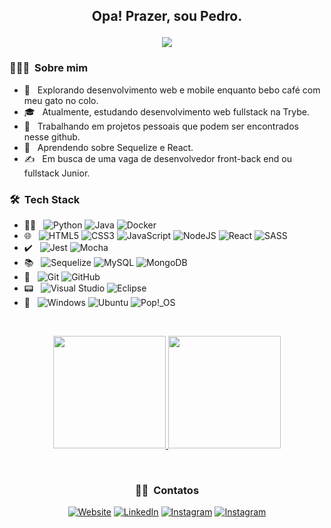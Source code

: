
<h2 align="center"> 
    <p>Opa! Prazer, sou Pedro.</p>
    <img src="https://uploads-ssl.webflow.com/59e7cc1c17dc6c00018dca35/59ed44ba36e5a00001691bce_hi.gif">
</h2>

<h3> 👨🏻‍💻 &nbsp;Sobre mim </h3>

- 🤔 &nbsp; Explorando desenvolvimento web e mobile enquanto bebo café com meu gato no colo.
- 🎓 &nbsp; Atualmente, estudando desenvolvimento web fullstack na Trybe.
- 💼 &nbsp; Trabalhando em projetos pessoais que podem ser encontrados nesse github.
- 🌱 &nbsp; Aprendendo sobre Sequelize e React.
- ✍️ &nbsp; Em busca de uma vaga de desenvolvedor front-back end ou fullstack Junior.

<h3> 🛠 &nbsp;Tech Stack</h3>

- 👨‍💻 &nbsp;
  ![Python](https://img.shields.io/badge/python-3670A0?style=flat&logo=python&logoColor=ffdd54)
  ![Java](https://img.shields.io/badge/java-%23ED8B00.svg?style=flat&logo=java&logoColor=white)
  ![Docker](https://img.shields.io/badge/docker-%230db7ed.svg?style=flat&logo=docker&logoColor=white)
- 🌐 &nbsp;
  ![HTML5](https://img.shields.io/badge/html5-%23E34F26.svg?style=flat&logo=html5&logoColor=white)
  ![CSS3](https://img.shields.io/badge/css3-%231572B6.svg?style=flat&logo=css3&logoColor=white)
  ![JavaScript](https://img.shields.io/badge/javascript-%23323330.svg?style=flat&logo=javascript&logoColor=%23F7DF1E)
  ![NodeJS](https://img.shields.io/badge/node.js-6DA55F?style=flat&logo=node.js&logoColor=white)
  ![React](https://img.shields.io/badge/react-%2320232a.svg?style=flat&logo=react&logoColor=%2361DAFB)
  ![SASS](https://img.shields.io/badge/SASS-hotpink.svg?style=flat&logo=SASS&logoColor=white)
- ✔️ &nbsp;
  ![Jest](https://img.shields.io/badge/-jest-%23C21325?style=flat&logo=jest&logoColor=white)
  ![Mocha](https://img.shields.io/badge/-mocha-%238D6748?style=flat&logo=mocha&logoColor=white)
- 📚 &nbsp;
  ![Sequelize](https://img.shields.io/badge/Sequelize-52B0E7?style=flat&logo=Sequelize&logoColor=white)
  ![MySQL](https://img.shields.io/badge/mysql-%2300f.svg?style=flat&logo=mysql&logoColor=white)
  ![MongoDB](https://img.shields.io/badge/MongoDB-%234ea94b.svg?style=flat&logo=mongodb&logoColor=white)
- 🐙 &nbsp;
  ![Git](https://img.shields.io/badge/git-%23F05033.svg?style=flat&logo=git&logoColor=white)
  ![GitHub](https://img.shields.io/badge/github-%23121011.svg?style=flat&logo=github&logoColor=white)
- 📟 &nbsp;
  ![Visual Studio](https://img.shields.io/badge/Visual%20Studio-5C2D91.svg?style=flat&logo=visual-studio&logoColor=white)
  ![Eclipse](https://img.shields.io/badge/Eclipse-FE7A16.svg?style=flat&logo=Eclipse&logoColor=white)
- 🤖 &nbsp;
  ![Windows](https://img.shields.io/badge/Windows-0078D6?style=flat&logo=windows&logoColor=white)
  ![Ubuntu](https://img.shields.io/badge/Ubuntu-E95420?style=flat&logo=ubuntu&logoColor=white)
  ![Pop!\_OS](https://img.shields.io/badge/Pop!_OS-48B9C7?style=flat&logo=Pop!_OS&logoColor=white)

<br/>
<p align="center">
    <a href="https://github.com/AVS1508" >
      <img height="180em" src="https://github-readme-stats.vercel.app/api?username=PedroSehn&theme=shades-of-purple&show_icons=true" />
      <img height="180em" src="https://github-readme-stats.vercel.app/api/top-langs/?username=PedroSehn&theme=shades-of-purple&layout=compact" />
    </a>
</p>
<br/>


<h3 align="center"> 🤝🏻 &nbsp;Contatos </h3>
<p align="center">
<a target="_blank" href="https://pedrosehn.github.io/Portifolio-2022/"><img alt="Website" src="https://img.shields.io/badge/Website-%9558B2.svg?style=for-the-badge&%22"></a>
<a href="https://www.linkedin.com/in/pedrosehn/"><img alt="LinkedIn" src="https://img.shields.io/badge/linkedin-%230077B5.svg?style=for-the-badge&logo=linkedin&logoColor=white"></a>
<a href="https://www.instagram.com/pedro.shu/"><img alt="Instagram" src="https://img.shields.io/badge/Instagram-%23E4405F.svg?style=for-the-badge&logo=Instagram&logoColor=white"></a>
<a href="https://wa.me/5551984574823"><img alt="Instagram" src="https://img.shields.io/badge/WhatsApp-25D366?style=for-the-badge&logo=whatsapp&logoColor=white"></a>
</p>



